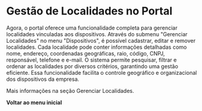 # Gestão de Localidades no Portal

Agora, o portal oferece uma funcionalidade completa para gerenciar localidades vinculadas aos dispositivos. Através do submenu "Gerenciar Localidades" no menu "Dispositivos", é possível cadastrar, editar e remover localidades. Cada localidade pode conter informações detalhadas como nome, endereço, coordenadas geográficas, raio, código, CNPJ, responsável, telefone e e-mail. O sistema permite pesquisar, filtrar e ordenar as localidades por diversos critérios, garantindo uma gestão eficiente. Essa funcionalidade facilita o controle geográfico e organizacional dos dispositivos da empresa.

Mais informações na seção Gerenciar Localidades.

**Voltar ao menu inicial**
